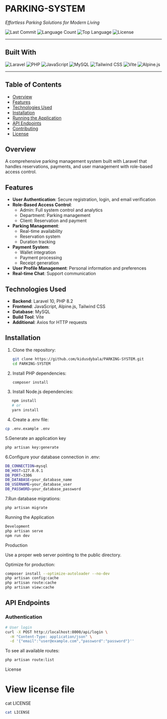 # PARKING-SYSTEM

*Effortless Parking Solutions for Modern Living*

![Last Commit](https://img.shields.io/github/last-commit/username/PARKING-SYSTEM)
![Language Count](https://img.shields.io/github/languages/count/username/PARKING-SYSTEM)
![Top Language](https://img.shields.io/github/languages/top/username/PARKING-SYSTEM)
![License](https://img.shields.io/github/license/username/PARKING-SYSTEM)

---

## Built With

![Laravel](https://img.shields.io/badge/-Laravel-FF2D20?style=for-the-badge&logo=laravel&logoColor=white)
![PHP](https://img.shields.io/badge/-PHP-777BB4?style=for-the-badge&logo=php&logoColor=white)
![JavaScript](https://img.shields.io/badge/-JavaScript-F7DF1E?style=for-the-badge&logo=javascript&logoColor=black)
![MySQL](https://img.shields.io/badge/-MySQL-4479A1?style=for-the-badge&logo=mysql&logoColor=white)
![Tailwind CSS](https://img.shields.io/badge/-Tailwind_CSS-06B6D4?style=for-the-badge&logo=tailwind-css&logoColor=white)
![Vite](https://img.shields.io/badge/-Vite-646CFF?style=for-the-badge&logo=vite&logoColor=white)
![Alpine.js](https://img.shields.io/badge/-Alpine.js-8BC0D0?style=for-the-badge&logo=alpine.js&logoColor=black)

---

## Table of Contents

- [Overview](#overview)
- [Features](#features)
- [Technologies Used](#technologies-used)
- [Installation](#installation)
- [Running the Application](#running-the-application)
- [API Endpoints](#api-endpoints)
- [Contributing](#contributing)
- [License](#license)

## Overview

A comprehensive parking management system built with Laravel that handles reservations, payments, and user management with role-based access control.

## Features

- **User Authentication**: Secure registration, login, and email verification
- **Role-Based Access Control**:
  - Admin: Full system control and analytics
  - Department: Parking management
  - Client: Reservation and payment
- **Parking Management**:
  - Real-time availability
  - Reservation system
  - Duration tracking
- **Payment System**:
  - Wallet integration
  - Payment processing
  - Receipt generation
- **User Profile Management**: Personal information and preferences
- **Real-time Chat**: Support communication

## Technologies Used

- **Backend**: Laravel 10, PHP 8.2
- **Frontend**: JavaScript, Alpine.js, Tailwind CSS
- **Database**: MySQL
- **Build Tool**: Vite
- **Additional**: Axios for HTTP requests

## Installation

1. Clone the repository:
   ```bash
   git clone https://github.com/kidusdybala/PARKING-SYSTEM.git
   cd PARKING-SYSTEM
   ```

2. Install PHP dependencies:
   ```bash
   composer install
   ```


3. Install Node.js dependencies:
```bash
   npm install
   # or
   yarn install
```


4. Create a .env file:
```bash
cp .env.example .env
```
5.Generate an application key
```bash
php artisan key:generate
```
6.Configure your database connection in .env:
```bash
DB_CONNECTION=mysql
DB_HOST=127.0.0.1
DB_PORT=3306
DB_DATABASE=your_database_name
DB_USERNAME=your_database_user
DB_PASSWORD=your_database_password
```
7.Run database migrations:
```bash
php artisan migrate
```
Running the Application
```bash
Development
php artisan serve
npm run dev
```
Production

Use a proper web server pointing to the public directory.

Optimize for production:
```bash
composer install --optimize-autoloader --no-dev
php artisan config:cache
php artisan route:cache
php artisan view:cache
```
## API Endpoints

### Authentication
```bash
# User login
curl -X POST http://localhost:8000/api/login \
  -H "Content-Type: application/json" \
  -d '{"email":"user@example.com","password":"password"}''

```
To see all available routes:
```bash
php artisan route:list
```
License

# View license file
cat LICENSE
```bash
cat LICENSE
```
